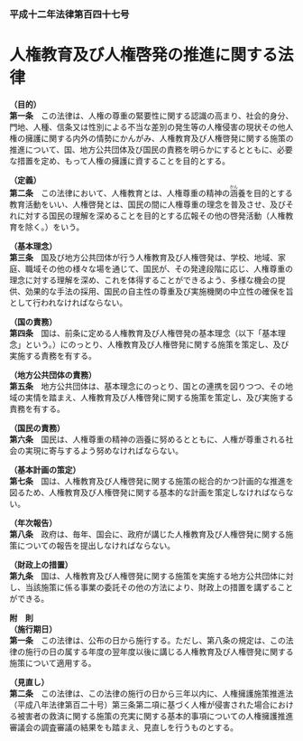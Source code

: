 ### 平成十二年法律第百四十七号  
# 人権教育及び人権啓発の推進に関する法律  
  
**（目的）**  
**第一条**　この法律は、人権の尊重の緊要性に関する認識の高まり、社会的身分、門地、人種、信条又は性別による不当な差別の発生等の人権侵害の現状その他人権の擁護に関する内外の情勢にかんがみ、人権教育及び人権啓発に関する施策の推進について、国、地方公共団体及び国民の責務を明らかにするとともに、必要な措置を定め、もって人権の擁護に資することを目的とする。  
  
**（定義）**  
**第二条**　この法律において、人権教育とは、人権尊重の精神の<ruby>涵<rt>かん</rt></ruby>養を目的とする教育活動をいい、人権啓発とは、国民の間に人権尊重の理念を普及させ、及びそれに対する国民の理解を深めることを目的とする広報その他の啓発活動（人権教育を除く。）をいう。  
  
**（基本理念）**  
**第三条**　国及び地方公共団体が行う人権教育及び人権啓発は、学校、地域、家庭、職域その他の様々な場を通じて、国民が、その発達段階に応じ、人権尊重の理念に対する理解を深め、これを体得することができるよう、多様な機会の提供、効果的な手法の採用、国民の自主性の尊重及び実施機関の中立性の確保を旨として行われなければならない。  
  
**（国の責務）**  
**第四条**　国は、前条に定める人権教育及び人権啓発の基本理念（以下「基本理念」という。）にのっとり、人権教育及び人権啓発に関する施策を策定し、及び実施する責務を有する。  
  
**（地方公共団体の責務）**  
**第五条**　地方公共団体は、基本理念にのっとり、国との連携を図りつつ、その地域の実情を踏まえ、人権教育及び人権啓発に関する施策を策定し、及び実施する責務を有する。  
  
**（国民の責務）**  
**第六条**　国民は、人権尊重の精神の涵養に努めるとともに、人権が尊重される社会の実現に寄与するよう努めなければならない。  
  
**（基本計画の策定）**  
**第七条**　国は、人権教育及び人権啓発に関する施策の総合的かつ計画的な推進を図るため、人権教育及び人権啓発に関する基本的な計画を策定しなければならない。  
  
**（年次報告）**  
**第八条**　政府は、毎年、国会に、政府が講じた人権教育及び人権啓発に関する施策についての報告を提出しなければならない。  
  
**（財政上の措置）**  
**第九条**　国は、人権教育及び人権啓発に関する施策を実施する地方公共団体に対し、当該施策に係る事業の委託その他の方法により、財政上の措置を講ずることができる。  
  
**附　則**  
**（施行期日）**  
**第一条**　この法律は、公布の日から施行する。ただし、第八条の規定は、この法律の施行の日の属する年度の翌年度以後に講じる人権教育及び人権啓発に関する施策について適用する。  
  
**（見直し）**  
**第二条**　この法律は、この法律の施行の日から三年以内に、人権擁護施策推進法（平成八年法律第百二十号）第三条第二項に基づく人権が侵害された場合における被害者の救済に関する施策の充実に関する基本的事項についての人権擁護推進審議会の調査審議の結果をも踏まえ、見直しを行うものとする。  
  
